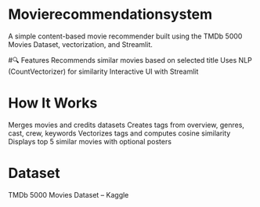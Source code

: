 # Movierecommendationsystem


A simple content-based movie recommender built using the TMDb 5000 Movies Dataset, vectorization, and Streamlit.

#🔍 Features
Recommends similar movies based on selected title
Uses NLP (CountVectorizer) for similarity
Interactive UI with Streamlit
    
# How It Works
Merges movies and credits datasets
Creates tags from overview, genres, cast, crew, keywords
Vectorizes tags and computes cosine similarity
Displays top 5 similar movies with optional posters

# Dataset
TMDb 5000 Movies Dataset – Kaggle


